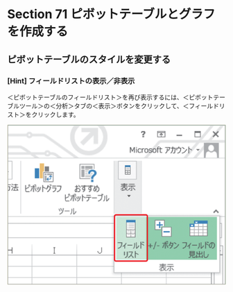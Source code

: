 # Section 71 ピボットテーブルとグラフを作成する

## ピボットテーブルのスタイルを変更する

### [Hint] フィールドリストの表示／非表示

＜ピボットテーブルのフィールドリスト＞を再び表示するには、＜ピボットテーブルツール＞の＜分析＞タブの＜表示＞ボタンをクリックして、＜フィールドリスト＞をクリックします。

![hint](002.png)
